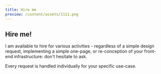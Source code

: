 ```yaml
---
title: Hire me
preview: /content/assets/1111.png
---
```

## Hire me!

I am available to hire for various activities - regardless of a simple design request, implementing a simple one-page, or re-conception of your front-end infrastructure: don't hesitate to ask.



Every request is handled individually for your specific use-case.
